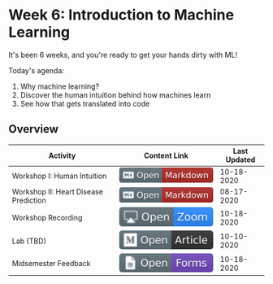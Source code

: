 # Week 6: Introduction to Machine Learning

It's been 6 weeks, and you're ready to get your hands dirty with ML!

Today's agenda:

1. Why machine learning?
2. Discover the human intuition behind how machines learn
3. See how that gets translated into code

## Overview
| **Activity**                   | Content Link    | Last Updated |
| ---------------                | --------------- | ----------   |
| Workshop I: Human Intuition               | [![Link](../tools/buttons/open-markdown.svg)](workshop/intro-ml.md) | 10-18-2020 | 
| Workshop II: Heart Disease Prediction     | [![Link](../tools/buttons/open-markdown.svg)](workshop/README.md) | 08-17-2020 | 
| Workshop Recording                        | [![Link](../tools/buttons/open-zoom.svg)](https://virginia.zoom.us/rec/share/MdvuqnVb0yvi4Ar4u13QArlLTix9eZvF8VgkTNG2gYHG6_Rpsh4BIo4BhFnphlBA.LGJ8kXVMRmKD-FG_) | 10-18-2020 | 
| Lab (TBD)                                 | [![Link](../tools/buttons/open-article.svg)](lab/README.md)  | 10-10-2020 |
|Midsemester Feedback                       | [![Link](../tools/buttons/open-forms.svg)](https://fall20-mid-semester-feedback.paperform.co/) | 10-18-2020 |
